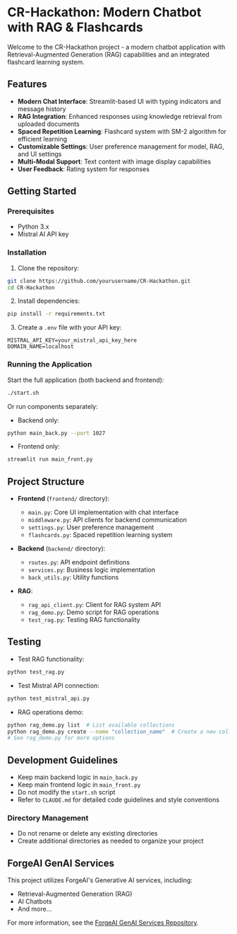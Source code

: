 # CR-Hackathon: Modern Chatbot with RAG & Flashcards

Welcome to the CR-Hackathon project - a modern chatbot application with Retrieval-Augmented Generation (RAG) capabilities and an integrated flashcard learning system.

## Features

- **Modern Chat Interface**: Streamlit-based UI with typing indicators and message history
- **RAG Integration**: Enhanced responses using knowledge retrieval from uploaded documents
- **Spaced Repetition Learning**: Flashcard system with SM-2 algorithm for efficient learning
- **Customizable Settings**: User preference management for model, RAG, and UI settings
- **Multi-Modal Support**: Text content with image display capabilities
- **User Feedback**: Rating system for responses

## Getting Started

### Prerequisites

- Python 3.x
- Mistral AI API key

### Installation

1. Clone the repository:
```bash
git clone https://github.com/yourusername/CR-Hackathon.git
cd CR-Hackathon
```

2. Install dependencies:
```bash
pip install -r requirements.txt
```

3. Create a `.env` file with your API key:
```
MISTRAL_API_KEY=your_mistral_api_key_here
DOMAIN_NAME=localhost
```

### Running the Application

Start the full application (both backend and frontend):
```bash
./start.sh
```

Or run components separately:

- Backend only:
```bash
python main_back.py --port 1027
```

- Frontend only:
```bash
streamlit run main_front.py
```

## Project Structure

- **Frontend** (`frontend/` directory):
  - `main.py`: Core UI implementation with chat interface
  - `middleware.py`: API clients for backend communication
  - `settings.py`: User preference management
  - `flashcards.py`: Spaced repetition learning system
  
- **Backend** (`backend/` directory):
  - `routes.py`: API endpoint definitions
  - `services.py`: Business logic implementation
  - `back_utils.py`: Utility functions

- **RAG**: 
  - `rag_api_client.py`: Client for RAG system API
  - `rag_demo.py`: Demo script for RAG operations
  - `test_rag.py`: Testing RAG functionality

## Testing

- Test RAG functionality:
```bash
python test_rag.py
```

- Test Mistral API connection:
```bash
python test_mistral_api.py
```

- RAG operations demo:
```bash
python rag_demo.py list  # List available collections
python rag_demo.py create --name "collection_name"  # Create a new collection
# See rag_demo.py for more options
```

## Development Guidelines

- Keep main backend logic in `main_back.py`
- Keep main frontend logic in `main_front.py`
- Do not modify the `start.sh` script
- Refer to `CLAUDE.md` for detailed code guidelines and style conventions

### Directory Management
- Do not rename or delete any existing directories
- Create additional directories as needed to organize your project

## ForgeAI GenAI Services

This project utilizes ForgeAI's Generative AI services, including:
- Retrieval-Augmented Generation (RAG)
- AI Chatbots
- And more...

For more information, see the [ForgeAI GenAI Services Repository](https://github.com/Forgeai-platform/forgeai-services).